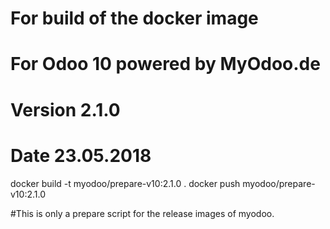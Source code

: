 # For build of the docker image
# For Odoo 10 powered by MyOdoo.de
# Version 2.1.0
# Date 23.05.2018
docker build -t myodoo/prepare-v10:2.1.0 .
docker push myodoo/prepare-v10:2.1.0

#This is only a prepare script for the release images of myodoo.
